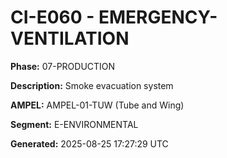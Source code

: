 # CI-E060 - EMERGENCY-VENTILATION

**Phase:** 07-PRODUCTION

**Description:** Smoke evacuation system

**AMPEL:** AMPEL-01-TUW (Tube and Wing)

**Segment:** E-ENVIRONMENTAL

**Generated:** 2025-08-25 17:27:29 UTC
